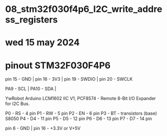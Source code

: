 # 08_stm32f030f4p6_I2C_write_address_registers
# wed 15 may 2024

# pinout STM32F030F4P6 
pin 15 - GND | 
pin 16 - 3V3 | 
pin 19 - SWDIO | 
pin 20 - SWCLK 

PA9  - SCL | 
PA10 - SDA | 

YwRobot Arduino LCM1602 IIC V1,
PCF8574 - Remote 8-Bit I/O Expander for I2C Bus. 

P0 - RS - 4  pin 
P1 - RW - 5  pin 
P2 - EN - 6  pin 
P3 - BT - transistors (base) S8050 
P4 - D4 - 11 pin 
P5 - D5 - 12 pin 
P6 - D6 - 13 pin 
P7 - D7 - 14 pin 

pin 6 - GND | pin 16 - +3.3V or V+5V
